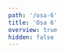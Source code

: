 ```yaml
---
path: '/osa-6'
title: 'Osa 6'
overview: true
hidden: false
---
```


<pages-in-this-section></pages-in-this-section>

<exercises-in-this-section></exercises-in-this-section>
